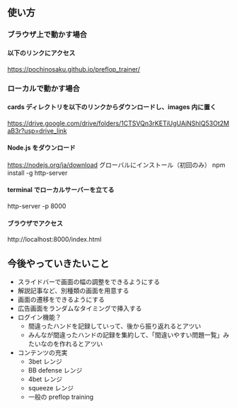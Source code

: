 ## 使い方

### ブラウザ上で動かす場合
#### 以下のリンクにアクセス
https://pochinosaku.github.io/preflop_trainer/

### ローカルで動かす場合
#### cards ディレクトリを以下のリンクからダウンロードし、images 内に置く
https://drive.google.com/drive/folders/1CTSVQn3rKETiUgUAjNShIQ53Ot2MaB3r?usp=drive_link

#### Node.js をダウンロード
https://nodejs.org/ja/download
グローバルにインストール（初回のみ）
npm install -g http-server

#### terminal でローカルサーバーを立てる
http-server -p 8000

#### ブラウザでアクセス
http://localhost:8000/index.html

## 今後やっていきたいこと
- スライドバーで画面の幅の調整をできるようにする
- 解説記事など、別種類の画面を用意する
- 画面の遷移をできるようにする
- 広告画面をランダムなタイミングで挿入する
- ログイン機能？
  - 間違ったハンドを記録していって、後から振り返れるとアツい
  - みんなが間違ったハンドの記録を集約して、「間違いやすい問題一覧」みたいなのを作れるとアツい
- コンテンツの充実
  - 3bet レンジ
  - BB defense レンジ
  - 4bet レンジ
  - squeeze レンジ
  - 一般の preflop training 
